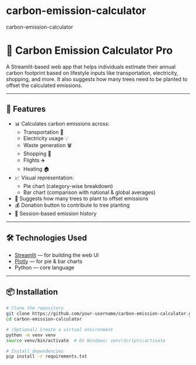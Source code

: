 # carbon-emission-calculator
carbon-emission-calculator 

# 🌱 Carbon Emission Calculator Pro

A Streamlit-based web app that helps individuals estimate their annual carbon footprint based on lifestyle inputs like transportation, electricity, shopping, and more. It also suggests how many trees need to be planted to offset the calculated emissions.

---

## 🚀 Features

- 📊 Calculates carbon emissions across:
  - Transportation 🚗
  - Electricity usage 💡
  - Waste generation 🗑️
  - Shopping 🛒
  - Flights ✈️
  - Heating 🏠
- 📈 Visual representation:
  - Pie chart (category-wise breakdown)
  - Bar chart (comparison with national & global averages)
- 🌳 Suggests how many trees to plant to offset emissions
- 💰 Donation button to contribute to tree planting
- 🧾 Session-based emission history

---

## 🛠️ Technologies Used

- [Streamlit](https://streamlit.io/) — for building the web UI
- [Plotly](https://plotly.com/python/) — for pie & bar charts
- Python — core language

---

## 📦 Installation

```bash
# Clone the repository
git clone https://github.com/your-username/carbon-emission-calculator.git
cd carbon-emission-calculator

# (Optional) Create a virtual environment
python -m venv venv
source venv/bin/activate  # On Windows: venv\Scripts\activate

# Install dependencies
pip install -r requirements.txt
